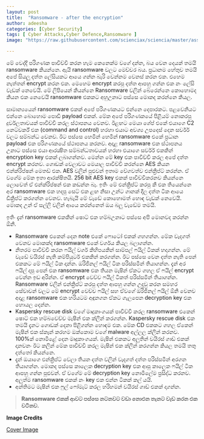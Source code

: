 ```yaml
---
layout: post
title:  "Ransomware - after the encryption"
author: adeesha
categories: [Cyber Security]
tags: [ Cyber Attacks,Cyber Defence,Ransomware ]
image: "https://raw.githubusercontent.com/scienciax/sciencia/master/assets/images/posts/ajp/cov/ransomw.jpg"

---
```




මේ වෙද්දි පරිගණක පාවිච්චි කරන හැම කෙනෙක්ම වගේ දන්න, බය වෙන දෙයක් තමයි ransomware කියන්නෙ. ඇයි ransomware වලට මෙච්චර බය. ප්‍රධානම හේතුව තමයි අපේ සියලු දත්ත ලේසියකට ආයෙ ගන්න බැරි වෙන්නම වෙනස් කරන එක. එහෙම නැත්තන් encrypt කරන එක. මෙහෙම encrypt කරපු දත්ත ආපහු ගන්න එක නං ලේසි වැඩක් නෙවෙයි. මේ ලිපියෙන් කියන්නෙ Ransomware වලින් බේරෙන්නෙ කොහොමද කියන එක නෙවෙයි ransomware එකකට අහුඋනාට පස්සෙ මොකද කරන්නෙ කියල.

සාමාන්‍යයෙන් ransomware එකක් අපේ පරිගණකයට එන්නෙ දෙපාරකට. පළවෙනියට එන්නෙ බොහොම පොඩි payload එකක්. මේක අපේ පරිගණකයේ පිළියම් නොකරපු දුර්වලතාවයක් පාවිච්චි කරල ස්ථාපනය වෙනව. ඊළඟට මෙයා ශේප් එකේ එයාගෙ C2 නෙට්වර්ක් එක (command and control) හරහා එයාට අවශ්‍ය උපදෙස් දෙන සර්වර් වලට සම්බන්ධ වෙනව. ඊට පස්සෙ හෙමින් හෙමින් ransomware එකේ ප්‍රධාන payload එක පරිගණකයේ ස්ථාපනය කරනව. අදාළ ransomware එක ස්ථාපනය උනාට පස්සෙ එයා ආරක්‍ෂිත සම්බන්ධතාවයක් හරහා එයාගෙ සර්වර් එකකින් encryption key එකක් ලබාගන්නව. මෙන්න මේ key එක පාවිච්චි කරල අපේ දත්ත encrypt කරනව. ගොඩක් වෙලාවට මෙයාල පාවිච්චි කරන්නෙ AES කියන එන්ක්රිප්ෂන් මෙතඩ් එක. AES වලින් පුළුවන් ඉතාම වේගවත්ව එන්ක්‍රිප්ට් කරන්න. ඒ වගේම මේක ඉතා ආරක්ෂිතයි. 256 bit AES key එකක් පාවිච්චිකරනව කියන්නෙ ලොවෙත් ඒ එන්ක්රිප්ෂන් එක කඩන්න බෑ. ඉතිං මේ එන්ක්‍රිප්ට් කරපු කී එක තියෙන්නෙ අර ransomware එක හදපු සෙට් එක ළඟ නිසා උන්ට ගානක් දීල දත්ත ටික ආයෙ ඩික්‍රිප්ට් කරගන්න වෙනව. හැබැයි මේ වැඩේ කොහොමත් හොඳ වැඩක් නෙවෙයි. මොකද උන් ඒ සල්ලි වලින් ආයෙ කරන්නෙත් ඔය බලු වැඩේම තමයි.

ඉතිං දැන් ransomware එකකින් ෂොට් එක හම්බඋනාට පස්සෙ අපි මොනවද කරන්න ඕනි.

- Ransomware එකෙන් දෙන note එකේ ෆොටෝ එකක් ගහගන්න. මේක වැදගත් වෙනව මොකක්ද ransomware එකේ වර්ගය කියල බලාගන්න.
- නිතරම පාවිච්චි කරන ෆයිල් වර්ග කිහිපයකින් සාම්පල් ෆයිල් ටිකක් හදාගන්න. මේ වැඩේ වයිරස් නැති කම්පියුටර් එකකින් කරගන්න. ඊට පස්සෙ වෙන දත්ත නැති පෙන් එකකට මේ ෆයිල් ටික දාන්න. ඔරිජිනල් ෆයිල් ටික පරිස්සමින් තියාගන්න. දැන් අර ෆයිල් දාපු පෙන් එක ransomware එක තියන මැෂින් ඒකට ගහල ඒ ෆයිල් encrypt වෙන්න ඉඩ අරින්න. ඒ encrypt වෙච්ච ෆයිල් ටිකත් පරිස්සමින් තියාගන්න. Ransomware වලින් එන්ක්‍රිප්ට් කරපු දත්ත ආපහු ගන්න උදවු කරන සමහර සේවාවන් වලට මේ encrypt වෙච්ච ෆයිල් සහ ඒවගේ ඔරිජිනල් ෆයිල් ඕනි වෙනව අදාළ ransomware එක හරියටම අඳුනගන ඒකට ගැලපෙන decryption key එක හොයල දෙන්න.
- Kaspersky rescue disk වගේ මෘදුකාංගයක් පාවිච්චි කරල ransomware එකෙන් ෂොට් එක හම්බවෙච්ච මැෂින් එක ක්ලීන් කරගන්න. Kaspersky rescue disk එක තමයි දැනට ගොඩක් දෙනා පිළිගන්න හොඳම එක. මේක CD එකකට ගහල ඒකෙන් මැෂින් එක ස්කෑන් කරහම ඔක්කොම වගේ malware අල්ලල ක්ලීන් කරනව. 100%ක් නොමිළේ දෙන මෘදුකාංගයක්. මැෂින් එකකට අලුතින් වයිරස් ගාඩ් එකක් දානවනං ඊට කලින් මේක පාවිච්චි කරල මැෂින් එක ක්ලීන් කරගන්න කියල තමයි තතු දත්තෝ කියන්නෙ.
- දැන් ඔයාගෙ එන්ක්‍රිප්ට් වෙලා තියන දත්ත වලින් වැදගත් දත්ත පරිස්සමින් අරගන තියාගන්න. මොකද පස්සෙ කාලෙක decryption key එක ආපු කාලෙක ෆයිල් ටික ආපහු ගන්න පුළුවන්. ඒ වගේම මේ decryption key නොමිලේම ප්‍රසිද්ධ කරනව. අලුත්ම ransomware එකක් නං key එක එන්න ටිකක් කල් යයි.
- අන්තිමට මැෂින් එක ෆුල් ෆෝමැට් කරල හරිහමන් වයිරස් ගාඩ් එකක් දාගන්න.

> **Ransomware එකක් ආවට පස්සෙ නටනවට වඩා නොඑන තැනට වැඩ කරන එක වටිනව.**



**Image Credits**

[Cover Image](https://securityintelligence.com/)